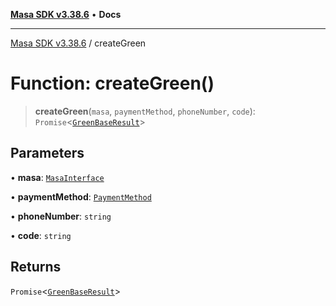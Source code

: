 [**Masa SDK v3.38.6**](../README.md) • **Docs**

***

[Masa SDK v3.38.6](../globals.md) / createGreen

# Function: createGreen()

> **createGreen**(`masa`, `paymentMethod`, `phoneNumber`, `code`): `Promise`\<[`GreenBaseResult`](../interfaces/GreenBaseResult.md)\>

## Parameters

• **masa**: [`MasaInterface`](../interfaces/MasaInterface.md)

• **paymentMethod**: [`PaymentMethod`](../type-aliases/PaymentMethod.md)

• **phoneNumber**: `string`

• **code**: `string`

## Returns

`Promise`\<[`GreenBaseResult`](../interfaces/GreenBaseResult.md)\>
